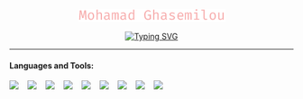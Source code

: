 <p align="center">
  <a href="https://github.com/mohamad-ghasemilou">
    <img src="./name.png" alt="mohamad ghasemilou" />
  </a>
</p>

<p align="center">
  <a href="https://github.com/mohamad-ghasemilou">
    <img src="https://readme-typing-svg.demolab.com?font=Fira+Code&center=true&vCenter=true&width=600&lines=Front-End+Developer;Web+Developer;Desktop+Developer;Javascript+Developer;React+Developer" alt="Typing SVG" />
  </a>
</p>

---

#### Languages and Tools:

<p>
  <img width="32" align="left" src="https://cdn.jsdelivr.net/gh/devicons/devicon/icons/typescript/typescript-original.svg" />
  <img width="32" align="left" src="https://cdn.jsdelivr.net/gh/devicons/devicon/icons/react/react-original.svg" />  
  <img width="32" align="left" src="https://cdn.jsdelivr.net/gh/devicons/devicon/icons/redux/redux-original.svg" />  
  <img width="32" align="left" src="https://cdn.jsdelivr.net/gh/devicons/devicon/icons/vuejs/vuejs-original.svg" />
  <img width="32" align="left" src="https://cdn.jsdelivr.net/gh/devicons/devicon/icons/electron/electron-original.svg" />
  <img width="32" align="left" src="https://cdn.jsdelivr.net/gh/devicons/devicon/icons/threejs/threejs-original.svg" />
  <img width="32" align="left" src="https://cdn.jsdelivr.net/gh/devicons/devicon/icons/materialui/materialui-original.svg" />
  <img width="32" align="left" src="https://cdn.jsdelivr.net/gh/devicons/devicon/icons/jest/jest-plain.svg" />
  <img width="32" align="left" src="https://cdn.jsdelivr.net/gh/devicons/devicon/icons/tailwindcss/tailwindcss-plain.svg" />
</p>
